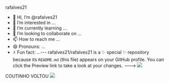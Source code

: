 rafalves21
-  👋 Hi, I’m @rafalves21
- 👀 I’m interested in ...
- 🌱 I’m currently learning ...
- 💞️ I’m looking to collaborate on ...
- 📫 How to reach me ...
- 😄 Pronouns: ...
- ⚡ Fun fact: ...---
rafalves21/rafalves21 is a ✨ special ✨ repository because its `README.md` (this file) appears on your GitHub profile.
You can click the Preview link to take a look at your changes.
--->
![](https://media1.tenor.com/m/R_eZ54c3HF8AAAAd/coutinho-vasco.gif)


COUTINHO VOLTOU
![](https://media1.tenor.com/m/FZ9gTKlmJ_8AAAAd/vascouiuiuiui.gif)
